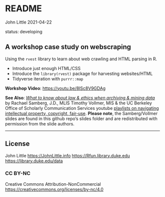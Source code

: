 README
================
John Little
2021-04-22

<!-- README.md is generated from README.Rmd. Please edit that file -->

status: developing

## A workshop case study on webscraping

<!-- badges: start -->
<!-- badges: end -->

Using the `rvest` library to learn about web crawling and HTML parsing
in R.

-   Introduce just enough HTML/CSS
-   Introduce the `library(rvest)` package for harvesting websites/HTML
-   Tidyverse iteration with `purrr::map`

**Workshop Video**: <https://youtu.be/8ISc8V9GDAg>

**See Also**: [*What to know about law & ethics when archiving & mining
data*](slides/What%20to%20know%20about%20law%20&%20ethics_Archiving%20&%20Mining_15%20Min_with%20notes.pdf)
by Rachael Samberg, J.D., MLIS Timothy Vollmer, MIS & the UC Berkeley
Office of Scholarly Communication Services youtube [playlists on
navigating intellectual property, copyright,
fair-use](https://www.youtube.com/channel/UCNUMwTyK0raTNNZVjhgB7KA/playlists).
**Please note**, the Samberg/Vollmer slides are found in this github
repo’s slides folder and are redistributed with permission from the
slide authors.

------------------------------------------------------------------------

## License

John Little <https://JohnLittle.info> <https://Rfun.library.duke.edu>
<https://library.duke.edu/data>

### CC BY-NC

Creative Commons Attribution-NonCommercial
<https://creativecommons.org/licenses/by-nc/4.0>
